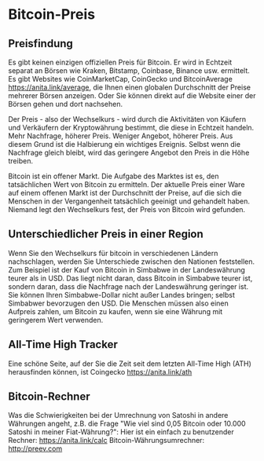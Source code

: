 # Bitcoin-Preis

## Preisfindung
Es gibt keinen einzigen offiziellen Preis für Bitcoin. Er wird in Echtzeit separat an Börsen wie Kraken, Bitstamp, Coinbase, Binance usw. ermittelt. Es gibt Websites wie CoinMarketCap, CoinGecko und BitcoinAverage https://anita.link/average, die Ihnen einen globalen Durchschnitt der Preise mehrerer Börsen anzeigen. Oder Sie können direkt auf die Website einer der Börsen gehen und dort nachsehen.

Der Preis - also der Wechselkurs - wird durch die Aktivitäten von Käufern und Verkäufern der Kryptowährung bestimmt, die diese in Echtzeit handeln. Mehr Nachfrage, höherer Preis. Weniger Angebot, höherer Preis. Aus diesem Grund ist die Halbierung ein wichtiges Ereignis. Selbst wenn die Nachfrage gleich bleibt, wird das geringere Angebot den Preis in die Höhe treiben.

Bitcoin ist ein offener Markt. Die Aufgabe des Marktes ist es, den tatsächlichen Wert von Bitcoin zu ermitteln. Der aktuelle Preis einer Ware auf einem offenen Markt ist der Durchschnitt der Preise, auf die sich die Menschen in der Vergangenheit tatsächlich geeinigt und gehandelt haben. Niemand legt den Wechselkurs fest, der Preis von Bitcoin wird gefunden.

## Unterschiedlicher Preis in einer Region
Wenn Sie den Wechselkurs für bitcoin in verschiedenen Ländern nachschlagen, werden Sie Unterschiede zwischen den Nationen feststellen. Zum Beispiel ist der Kauf von Bitcoin in Simbabwe in der Landeswährung teurer als in USD. Das liegt nicht daran, dass Bitcoin in Simbabwe teurer ist, sondern daran, dass die Nachfrage nach der Landeswährung geringer ist. Sie können Ihren Simbabwe-Dollar nicht außer Landes bringen; selbst Simbabwer bevorzugen den USD. Die Menschen müssen also einen Aufpreis zahlen, um Bitcoin zu kaufen, wenn sie eine Währung mit geringerem Wert verwenden.

## All-Time High Tracker
Eine schöne Seite, auf der Sie die Zeit seit dem letzten All-Time High (ATH) herausfinden können, ist Coingecko https://anita.link/ath

## Bitcoin-Rechner
Was die Schwierigkeiten bei der Umrechnung von Satoshi in andere Währungen angeht, z.B. die Frage "Wie viel sind 0,05 Bitcoin oder 10.000 Satoshi in meiner Fiat-Währung?":
Hier ist ein einfach zu benutzender Rechner: https://anita.link/calc
Bitcoin-Währungsumrechner: http://preev.com
